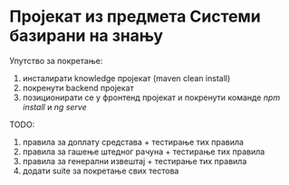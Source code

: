 # Пројекат из предмета Системи базирани на знању

Упутство за покретање:
1. инсталирати knowledge пројекат (maven clean install)
2. покренути backend пројекат
3. позиционирати се у фронтенд пројекат и покренути команде *npm install* и *ng serve*

TODO:
1. правила за доплату средстава + тестирање тих правила
2. правила за гашење штедног рачуна + тестирање тих правила
3. правила за генерални извештај + тестирање тих правила
4. додати suite за покретање свих тестова

